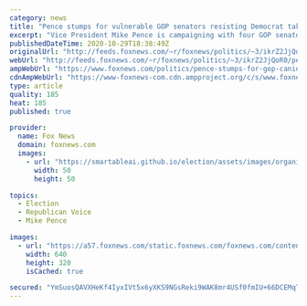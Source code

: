 ```yaml
---
category: news
title: "Pence stumps for vulnerable GOP senators resisting Democrat takeover"
excerpt: "Vice President Mike Pence is campaigning with four GOP senators this week in an effort to boost their precarious standing in races that will help determine which party controls the upper chamber of Congress."
publishedDateTime: 2020-10-29T18:38:49Z
originalUrl: "http://feeds.foxnews.com/~r/foxnews/politics/~3/ikrZ2JjQoR0/pence-stumps-for-gop-canidiates-in-effort-to-stave-off-democrats-hungry-to-take-back-senate"
webUrl: "http://feeds.foxnews.com/~r/foxnews/politics/~3/ikrZ2JjQoR0/pence-stumps-for-gop-canidiates-in-effort-to-stave-off-democrats-hungry-to-take-back-senate"
ampWebUrl: "https://www.foxnews.com/politics/pence-stumps-for-gop-canidiates-in-effort-to-stave-off-democrats-hungry-to-take-back-senate.amp"
cdnAmpWebUrl: "https://www-foxnews-com.cdn.ampproject.org/c/s/www.foxnews.com/politics/pence-stumps-for-gop-canidiates-in-effort-to-stave-off-democrats-hungry-to-take-back-senate.amp"
type: article
quality: 185
heat: 185
published: true

provider:
  name: Fox News
  domain: foxnews.com
  images:
    - url: "https://smartableai.github.io/election/assets/images/organizations/foxnews.com-50x50.jpg"
      width: 50
      height: 50

topics:
  - Election
  - Republican Voice
  - Mike Pence

images:
  - url: "https://a57.foxnews.com/static.foxnews.com/foxnews.com/content/uploads/2020/10/640/320/257344f4-Pence.jpg?ve=1&tl=1"
    width: 640
    height: 320
    isCached: true

secured: "YmSuosQAVXHeKf4IyxIVt5x6yXKS9NGsReki9WAK8mr4USf0fmIU+66DCEMqTpqXORtYXsOVtQldvuMyiMEmWMSPD4WzuCu7YO5tEEOUuYSMO6GyJChLQy7k3J1/SEW5s5hpwU/lMPt+uFyV5B1Kl6D5jkaGEOQfiBcEVI/4L1ZMCPfpQW3weRph/y8X9BGWB346v1MfkGXME1RK8H7BiPVlFJnOp1PchZzuYR1ylOSgmiCfhZM6La3naPp3rseoifuB9/Cpwt1eSCecuWumS5VqlfTKdfVsbGWzMnFkLF9fnxawKVodGedmvnFTW7FcwACGsf4mgkK3tWAXkTFCru2VMtyeFSK6ubLNe2Rx6IQ=;PPzFQ4Qu+1d9o1sV+Scljg=="
---
```


